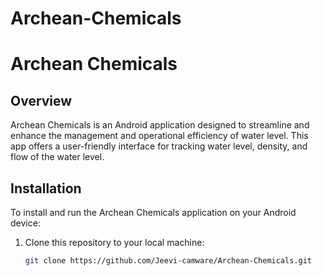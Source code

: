 # Archean-Chemicals
# Archean Chemicals

## Overview
Archean Chemicals is an Android application designed to streamline and enhance the management and operational efficiency of water level. This app offers a user-friendly interface for tracking water level, density, and flow of the water level.

## Installation
To install and run the Archean Chemicals application on your Android device:
1. Clone this repository to your local machine:
   ```sh
   git clone https://github.com/Jeevi-camware/Archean-Chemicals.git

